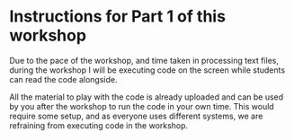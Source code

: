 # Instructions for Part 1 of this workshop

Due to the pace of the workshop, and time taken in processing text files, during the workshop I will be executing code on the screen while students can read the code alongside.

All the material to play with the code is already uploaded and can be used by you after the workshop to run the code in your own time. This would require some setup, and as everyone uses different systems, we are refraining from executing code in the workshop.